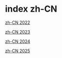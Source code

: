 # index zh-CN

<a href="./2022">zh-CN 2022</a>

<a href="./2023">zh-CN 2023</a>

<a href="./2024">zh-CN 2024</a>

<a href="./2025">zh-CN 2025</a>
